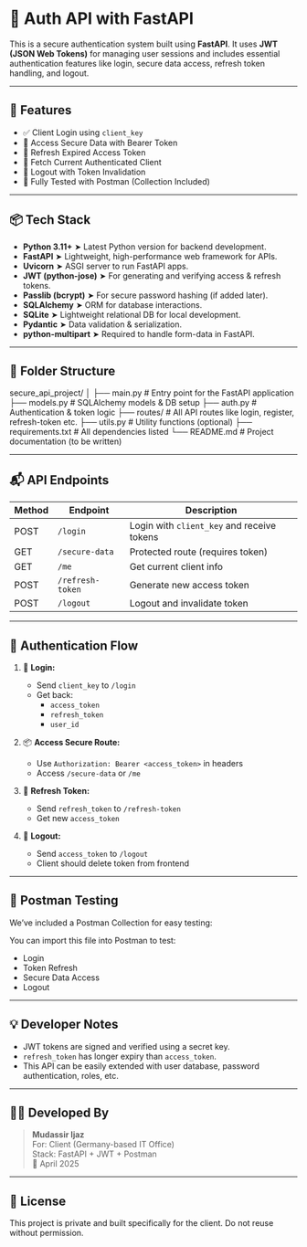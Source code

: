 # 🔐 Auth API with FastAPI

This is a secure authentication system built using **FastAPI**. It uses **JWT (JSON Web Tokens)** for managing user sessions and includes essential authentication features like login, secure data access, refresh token handling, and logout.

---

## 🚀 Features

- ✅ Client Login using `client_key`
- 🔐 Access Secure Data with Bearer Token
- 🔁 Refresh Expired Access Token
- 👤 Fetch Current Authenticated Client
- 🚪 Logout with Token Invalidation
- 🧪 Fully Tested with Postman (Collection Included)

---

## 📦 Tech Stack

- **Python 3.11+**           ➤ Latest Python version for backend development.
- **FastAPI**                ➤ Lightweight, high-performance web framework for APIs.
- **Uvicorn**                ➤ ASGI server to run FastAPI apps.
- **JWT (python-jose)**      ➤ For generating and verifying access & refresh tokens.
- **Passlib (bcrypt)**       ➤ For secure password hashing (if added later).
- **SQLAlchemy**             ➤ ORM for database interactions.
- **SQLite**                 ➤ Lightweight relational DB for local development.
- **Pydantic**               ➤ Data validation & serialization.
- **python-multipart**       ➤ Required to handle form-data in FastAPI.

---

## 📁 Folder Structure
secure_api_project/
│
├── main.py               # Entry point for the FastAPI application
├── models.py             # SQLAlchemy models & DB setup
├── auth.py               # Authentication & token logic
├── routes/               # All API routes like login, register, refresh-token etc.
├── utils.py              # Utility functions (optional)
├── requirements.txt      # All dependencies listed
└── README.md             # Project documentation (to be written)

---

## 📬 API Endpoints

| Method | Endpoint             | Description                      |
|--------|----------------------|----------------------------------|
| POST   | `/login`             | Login with `client_key` and receive tokens |
| GET    | `/secure-data`       | Protected route (requires token) |
| GET    | `/me`                | Get current client info          |
| POST   | `/refresh-token`     | Generate new access token        |
| POST   | `/logout`            | Logout and invalidate token      |

---

## 🔐 Authentication Flow

1. 🔑 **Login:**
   - Send `client_key` to `/login`
   - Get back:
     - `access_token`
     - `refresh_token`
     - `user_id`

2. 📦 **Access Secure Route:**
   - Use `Authorization: Bearer <access_token>` in headers
   - Access `/secure-data` or `/me`

3. 🔄 **Refresh Token:**
   - Send `refresh_token` to `/refresh-token`
   - Get new `access_token`

4. 🚪 **Logout:**
   - Send `access_token` to `/logout`
   - Client should delete token from frontend

---

## 🧪 Postman Testing

We’ve included a Postman Collection for easy testing:


You can import this file into Postman to test:
- Login
- Token Refresh
- Secure Data Access
- Logout

---

## 💡 Developer Notes

- JWT tokens are signed and verified using a secret key.
- `refresh_token` has longer expiry than `access_token`.
- This API can be easily extended with user database, password authentication, roles, etc.

---

## 👨‍💻 Developed By

> **Mudassir Ijaz**  
> For: Client (Germany-based IT Office)  
> Stack: FastAPI + JWT + Postman  
> 📅 April 2025

---

## 📄 License

This project is private and built specifically for the client. Do not reuse without permission.
